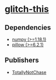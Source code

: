 # [glitch-this](https://pypi.org/project/glitch-this)

## Dependencies
- [numpy (>=1.18.1)](packages/n/numpy.md)
- [pillow (>=6.2.1)](packages/p/pillow.md)



## Publishers
- [TotallyNotChase](https://pypi.org/user/TotallyNotChase)

